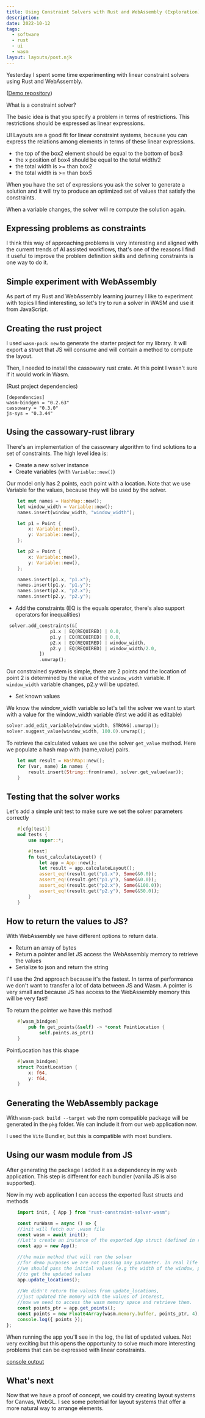 ```yaml
---
title: Using Constraint Solvers with Rust and WebAssembly (Exploration)
description: 
date: 2022-10-12
tags:
  - software
  - rust
  - ui
  - wasm
layout: layouts/post.njk
---
```


Yesterday I spent some time experimenting with linear constraint solvers using Rust and WebAssembly.

([Demo repository](https://github.com/hugozap/rust-constraint-solver-wasm-demo))

What is a constraint solver?

The basic idea is that you specify a problem in terms of restrictions. This restrictions should be expressed as linear expressions.

UI Layouts are a good fit for linear constraint systems, because you can express the relations among elements in terms of these linear expressions.

- the top of the box2 element should be equal to the bottom of box3
- the x position of box4 should be equal to the total width/2
- the total width is >= than box2
- the total width is >= than box5

When you have the set of expressions you ask the solver to generate a solution and it will try to produce an optimized set of values that satisfy the constraints.

When a variable changes, the solver will re compute the solution again.

## Expressing problems as constraints

I think this way of approaching problems is very interesting and aligned with the current trends of AI assisted workflows, that's one of the reasons I find it useful to improve the problem definition skills and defining constraints is one way to do it.

## Simple experiment with WebAssembly

As part of my Rust and WebAssembly learning journey I like to experiment with topics I find interesting, so let's try to run a solver in WASM and use it from JavaScript.

## Creating the rust project

I used `wasm-pack new` to generate the starter project for my library. It will export a struct that JS will consume and will contain a method to compute the layout.

Then, I needed to install the cassowary rust crate. At this point I wasn't sure if it would work in Wasm.

(Rust project dependencies)
```
[dependencies]
wasm-bindgen = "0.2.63"
cassowary = "0.3.0"
js-sys = "0.3.44"
```


## Using the cassowary-rust library

There's an implementation of the cassowary algorithm to find solutions to a set of constraints.
The high level idea is:

- Create a new solver instance
- Create variables (with `Variable::new()`)

Our model only has 2 points, each point with a location. Note that we use Variable for the values, because they will be used by the solver.

```rust
    let mut names = HashMap::new();
    let window_width = Variable::new();
    names.insert(window_width, "window_width");

    let p1 = Point {
        x: Variable::new(),
        y: Variable::new(),
    };

    let p2 = Point {
        x: Variable::new(),
        y: Variable::new(),
    };

    names.insert(p1.x, "p1.x");
    names.insert(p1.y, "p1.y");
    names.insert(p2.x, "p2.x");
    names.insert(p2.y, "p2.y");
```


- Add the constraints (EQ is the equals operator, there's also support operators for inequalities)

```rust
 solver.add_constraints(&[
                p1.x | EQ(REQUIRED) | 0.0,
                p1.y | EQ(REQUIRED) | 0.0,
                p2.x | EQ(REQUIRED) | window_width,
                p2.y | EQ(REQUIRED) | window_width/2.0,
            ])
            .unwrap();
```

Our constrained system is simple, there are 2 points and the location of point 2 is determined by the value of the `window_width` variable. If `window_width` variable changes, p2.y will be updated.

- Set known values

We know the window_width variable so let's tell the solver we want to start with a value for the window_width variable (first we add it as editable)

```rust
solver.add_edit_variable(window_width, STRONG).unwrap();
solver.suggest_value(window_width, 100.0).unwrap();
 ```

To retrieve the calculated values we use the solver `get_value` method.
Here we populate a hash map with (name,value) pairs.


```rust
    let mut result = HashMap::new();
    for (var, name) in names {
        result.insert(String::from(name), solver.get_value(var));
    }
```

## Testing that the solver works

Let's add a simple unit test to make sure we set the solver parameters correctly

```rust
    #[cfg(test)]
    mod tests {
        use super::*;

        #[test]
        fn test_calculateLayout() {
            let app = App::new();
            let result = app.calculateLayout(); 
            assert_eq!(result.get("p1.x"), Some(&0.0));
            assert_eq!(result.get("p1.y"), Some(&0.0));
            assert_eq!(result.get("p2.x"), Some(&100.0));
            assert_eq!(result.get("p2.y"), Some(&50.0));
        }
    }
```

## How to return the values to JS?

With WebAssembly we have different options to return data.

- Return an array of bytes
- Return a pointer and let JS access the WebAssembly memory to retrieve the values
- Serialize to json and return the string

I'll use the 2nd approach because it's the fastest. In terms of performance we don't want to transfer a lot of data between JS and Wasm. A pointer is very small and because JS has access to the WebAssembly memory this will be very fast!

To return the pointer we have this method

```rust
    #[wasm_bindgen]
        pub fn get_points(&self) -> *const PointLocation {
            self.points.as_ptr()
    }
```

PointLocation has this shape

```rust
    #[wasm_bindgen]
    struct PointLocation {
        x: f64,
        y: f64,
    }
```

## Generating the WebAssembly package

With `wasm-pack build --target web` the npm compatible package will be generated in the `pkg` folder.
We can include it from our web application now.

I used the `Vite` Bundler, but this is compatible with most bundlers.

## Using our wasm module from JS

After generating the package I added it as a dependency in my web application.
This step is different for each bundler (vanilla JS is also supported).

Now in my web application I can access the exported Rust structs and methods

```js
    import init, { App } from "rust-constraint-solver-wasm";

    const runWasm = async () => {
    //init will fetch our .wasm file
    const wasm = await init();
    //Let's create an instance of the exported App struct (defined in rust)
    const app = new App();

    //the main method that will run the solver
    //for demo purposes we are not passing any parameter. In real life 
    //we should pass the initial values (e.g the width of the window, positions, etc)
    //to get the updated values
    app.update_locations();
    
    //We didn't return the values from update_locations,
    //just updated the memory with the values of interest, 
    //now we need to access the wasm memory space and retrieve them.
    const points_ptr = app.get_points();
    const points = new Float64Array(wasm.memory.buffer, points_ptr, 4);
    console.log({ points });
};
```

When running the app you'll see in the log, the list of updated values.
Not very exciting but this opens the opportunity to solve much more interesting problems that can be expressed with linear constraints.

[console output](/img/cassowary-experiment-log.png)

## What's next

Now that we have a proof of concept, we could try creating layout systems for Canvas, WebGL. I see some potential for layout systems that offer a more natural way to arrange elements. 
